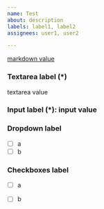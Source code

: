 ```yaml
---
name: Test
about: description
labels: label1, label2
assignees: user1, user2

---
```


[markdown value](https://example.com)

### Textarea label (\*)

<!--
textarea description

-->
<!--
example: textarea placeholder

-->
textarea value

### Input label (\*): input value

<!--
input description
-->
<!--
example: input placeholder
-->

### Dropdown label

- [ ] a
- [ ] b

### Checkboxes label

- [ ] a
- [ ] b

